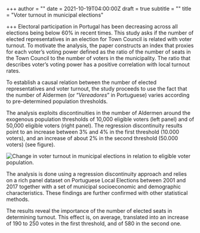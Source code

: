 +++
author = ""
date = 2021-10-19T04:00:00Z
draft = true
subtitle = ""
title = "Voter turnout in municipal elections"

+++
Electoral participation in Portugal has been decreasing across all elections being below 60% in recent times. This study asks if the number of elected representatives in an election for Town Council is related with voter turnout. To motivate the analysis, the paper constructs an index that proxies for each voter’s voting power defined as the ratio of the number of seats in the Town Council to the number of voters in the municipality. The ratio that describes voter’s voting power has a positive correlation with local turnout rates.

To establish a causal relation between the number of elected representatives and voter turnout, the study proceeds to use the fact that the number of Aldermen (or “_Vereadores_” in Portuguese) varies according to pre-determined population thresholds.

The analysis exploits discontinuities in the number of Aldermen around the exogenous population thresholds of 10,000 eligible voters (left panel) and of 50,000 eligible voters (right panel). The regression discontinuity results point to an increase between 3% and 4% in the first threshold (10.000 voters), and an increase of about 2% in the second threshold (50.000 voters) (see figure).

![](/v1634657846/research_report/Screen_Shot_2021-10-19_at_11.37.00_AM_lz0cuv.png "Change in voter turnout in municipal elections in relation to eligible voter population.")

The analysis is done using a regression discontinuity approach and relies on a rich panel dataset on Portuguese Local Elections between 2001 and 2017 together with a set of municipal socioeconomic and demographic characteristics. These findings are further confirmed with other statistical methods.

The results reveal the importance of the number of elected seats in determining turnout. This effect is, on average, translated into an increase of 190 to 250 votes in the first threshold, and of 580 in the second one.